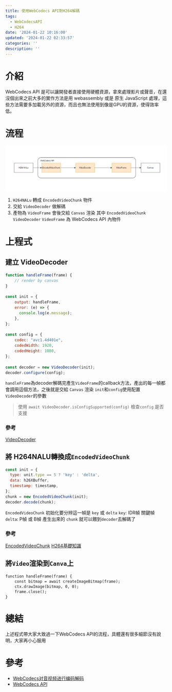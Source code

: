 ```yaml
---
title: 使用WebCodecs API對H264解碼
tags:
  - WebCodecsAPI
  - H264
date: '2024-01-22 10:16:00'
updated: '2024-01-22 02:33:57'
categories: ''
description: ''
---
```

# 介紹
WebCodecs API 是可以讓開發者直接使用硬體資源，拿來處理影片或聲音，在還沒個出來之前大多的實作方法是用 webassembly 或是 原生 JavaScript 處理，這些方法需要多加載另外的資源，而且也無法使用到像是GPU的資源，使得效率低。

# 流程
![](/images/20240122092416.png)
1. `H264NALu` 轉成 `EncodedVideoChunk` 物件
2. 交給 `VideoDecoder` 做解碼 
3. 產物為 `VideoFrame` 會後交給 `Canvas` 渲染
其中 `EncodedVideoChunk` `VideoDecoder` `VideoFrame` 為  WebCodecs API 內物件
# 上程式
## 建立 VideoDecoder
```javascript
function handleFrame(frame) {
	// render by canvas
}

const init = {
	output: handleFrame,
	error: (e) => {
	  console.log(e.message);
	},
};

const config = {
	codec: "avc1.4d401e",
	codedWidth: 1920,
	codedHeight: 1080,
};

const decoder = new VideoDecoder(init);
decoder.configure(config);
```
`handleFrame`為decoder解碼完產生`VideoFrame`的callback方法，產出的每一幀都會調用這個方法，之後就是交給 `Canvas` 渲染
`init`和`config`使用配置`VideoDecoder`的參數

> 使用 `await VideoDecoder.isConfigSupported(config)`
>  檢查`config` 是否支援
### 參考
[VideoDecoder](https://developer.mozilla.org/en-US/docs/Web/API/VideoDecoder)

## 將 H264NALU轉換成`EncodedVideoChunk`
``` javascript
const init = {
  type: unit.type == 5 ? 'key' : 'delta',
  data: h26XBuffer,
  timestamp: timestamp,
};
chunk = new EncodedVideoChunk(init);
decoder.decode(chunk);
```
`EncodedVideoChunk` 初始化要分辨這一幀是 `key` 或 `delta`
`key`:  IDR幀 關鍵幀 
`delta`: P幀 或 B幀
產生出來的 `chunk` 就可以餵到`decoder`去解碼了
### 參考
[EncodedVideoChunk](https://developer.mozilla.org/en-US/docs/Web/API/EncodedVideoChunk/EncodedVideoChunk)
[H264基礎知識](https://eebrian123tw93.github.io/2024/01/16/H264%E5%9F%BA%E7%A4%8E%E7%9F%A5%E8%AD%98/)

## 將`Video`渲染到`Canva`上
``` javasctipt
function handleFrame(frame) {
	const bitmap = await createImageBitmap(frame);
	ctx.drawImage(bitmap, 0, 0);
	frame.close();
}
```

# 總結
上述程式帶大家大致過一下WebCodecs API的流程，具體還有很多細節沒有說明，大家再小心服用
# 參考
- [WebCodecs对音视频进行编码解码](https://chenng.cn/posts/WebCodecs%E5%AF%B9%E9%9F%B3%E8%A7%86%E9%A2%91%E8%BF%9B%E8%A1%8C%E7%BC%96%E7%A0%81%E8%A7%A3%E7%A0%81/)
- [WebCodecs API](https://developer.mozilla.org/en-US/docs/Web/API/WebCodecs_API)